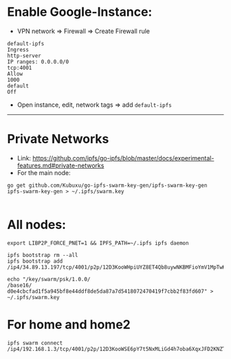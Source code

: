 # Enable Google-Instance:

- VPN network => Firewall => Create Firewall rule

```
default-ipfs
Ingress
http-server
IP ranges: 0.0.0.0/0
tcp:4001
Allow
1000
default
Off
```

- Open instance, edit, network tags => add `default-ipfs`

----------------

# Private Networks

- Link: https://github.com/ipfs/go-ipfs/blob/master/docs/experimental-features.md#private-networks
- For the main node:

```
go get github.com/Kubuxu/go-ipfs-swarm-key-gen/ipfs-swarm-key-gen
ipfs-swarm-key-gen > ~/.ipfs/swarm.key


```

# All nodes:

```
export LIBP2P_FORCE_PNET=1 && IPFS_PATH=~/.ipfs ipfs daemon
```

```
ipfs bootstrap rm --all
ipfs bootstrap add /ip4/34.89.13.197/tcp/4001/p2p/12D3KooWHpiUYZ8ET4Qb8uywNKBMFioYmV1MpTwKktz8LS4FXfer

echo "/key/swarm/psk/1.0.0/
/base16/
d0e4cbcfad1f5a945bf8e44ddf8de5da87a7d5418072470419f7cbb2f83fd607" > ~/.ipfs/swarm.key
```

# For home and home2

```
ipfs swarm connect
/ip4/192.168.1.3/tcp/4001/p2p/12D3KooWSE6pY7t5NxMLiGd4h7oba6XqxJFD2KNZTQFEjWLeHKsd
```
